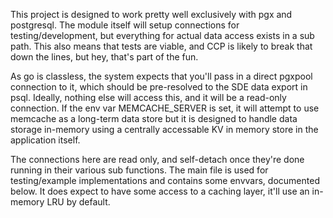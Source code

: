 This project is designed to work pretty well exclusively with pgx and postgresql.  The module itself will setup 
connections for testing/development, but everything for actual data access exists in a sub path.  This also means that
tests are viable, and CCP is likely to break that down the lines, but hey, that's part of the fun. 

As go is classless, the system expects that you'll pass in a direct pgxpool connection to it, which should be
pre-resolved to the SDE data export in psql.  Ideally, nothing else will access this, and it will be a read-only
connection.  If the env var MEMCACHE_SERVER is set, it will attempt to use memcache as a long-term data store
but it is designed to handle data storage in-memory using a centrally accessable KV in memory store in the application
itself.

The connections here are read only, and self-detach once they're done running in their various sub functions.  The main
file is used for testing/example implementations and contains some envvars, documented below.  It does expect to have
some access to a caching layer, it'll use an in-memory LRU by default.